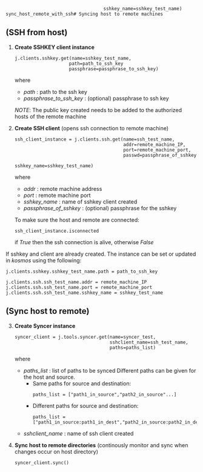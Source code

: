                                         sshkey_name=sshkey_test_name) sync_host_remote_with_ssh# Syncing host to remote machines

## (SSH from host)
1) **Create SSHKEY client instance**
    ```
    j.clients.sshkey.get(name=sshkey_test_name,
                        path=path_to_ssh_key
                        passphrase=passphrase_to_ssh_key)
    ```
    where
    - *path* : path to the ssh key
    - *passphrase_to_ssh_key* : (optional) passphrase to ssh key
    
    *NOTE*: The public key created needs to be added to the authorized hosts of the remote machine
    
2) **Create SSH client** (opens ssh connection to remote machine)
    ```
    ssh_client_instance = j.clients.ssh.get(name=ssh_test_name,
                                            addr=remote_machine_IP,
                                            port=remote_machine_port,
                                            passwd=passphrase_of_sshkey
                                            sshkey_name=sshkey_test_name) 
    ```
    where
    - *addr* : remote machine address
    - *port* : remote machine port
    - *sshkey_name* : name of sshkey client created
    - *passphrase_of_sshkey* : (optional) passphrase for the sshkey

    To make sure the host and remote are connected:
    ```
    ssh_client_instance.isconnected
    ```
    if *True* then the ssh connection is alive, otherwise *False*

If sshkey and client are already created. The instance can be set or updated in *kosmos* using the following:
```
j.clients.sshkey.sshkey_test_name.path = path_to_ssh_key

j.clients.ssh.ssh_test_name.addr = remote_machine_IP
j.clients.ssh.ssh_test_name.port = remote_machine_port
j.clients.ssh.ssh_test_name.sshkey_name = sshkey_test_name
```

## (Sync host to remote)
3) **Create Syncer instance**
    ```
    syncer_client = j.tools.syncer.get(name=syncer_test,
                                       sshclient_name=ssh_test_name,
                                       paths=paths_list)  
    ```
    where
    - *paths_list* : list of paths to be synced
        Different paths can be given for the host and source.
        - Same paths for source and destination:
            ```
            paths_list = ["path1_in_source","path2_in_source"...]
            ```
        - Different paths for source and destination:
            ```
            paths_list = ["path1_in_source:path1_in_dest","path2_in_source:path2_in_dest"...]
            ```
    - *sshclient_name* : name of ssh client created

4) **Sync host to remote directories**  (continously monitor and sync when changes occur on host directory)
    ```
    syncer_client.sync()
    ```

